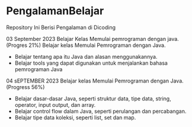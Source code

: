 # PengalamanBelajar
Repository Ini Berisi Pengalaman di Dicoding

03 September 2023 
Belajar Kelas Memulai pemrograman dengan java. (Progres 21%)
Belajar kelas Memulai Pemrograman dengan Java.
  * Belajar tentang apa itu Java dan alasan menggunakannya.
  * Belajar tools yang dapat digunakan untuk menjalankan bahasa pemrograman Java

04 sEPTEMBER 2023
Belajar kelas Memulai Pemrograman dengan Java. (Progress 56%)
  * Belajar dasar-dasar Java, seperti struktur data, tipe data, string, operator, input output, dan array.
  * Belajar control flow dalam Java, seperti perulangan dan percabangan.
  * Belajar tipe data koleksi, seperti list, set dan map.

